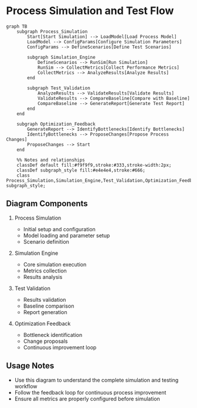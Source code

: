 # Process Simulation and Test Flow

```mermaid
graph TB
    subgraph Process_Simulation
        Start[Start Simulation] --> LoadModel[Load Process Model]
        LoadModel --> ConfigParams[Configure Simulation Parameters]
        ConfigParams --> DefineScenarios[Define Test Scenarios]
        
        subgraph Simulation_Engine
            DefineScenarios --> RunSim[Run Simulation]
            RunSim --> CollectMetrics[Collect Performance Metrics]
            CollectMetrics --> AnalyzeResults[Analyze Results]
        end
        
        subgraph Test_Validation
            AnalyzeResults --> ValidateResults[Validate Results]
            ValidateResults --> CompareBaseline[Compare with Baseline]
            CompareBaseline --> GenerateReport[Generate Test Report]
        end
    end

    subgraph Optimization_Feedback
        GenerateReport --> IdentifyBottlenecks[Identify Bottlenecks]
        IdentifyBottlenecks --> ProposeChanges[Propose Process Changes]
        ProposeChanges --> Start
    end

    %% Notes and relationships
    classDef default fill:#f9f9f9,stroke:#333,stroke-width:2px;
    classDef subgraph_style fill:#e4e4e4,stroke:#666;
    class Process_Simulation,Simulation_Engine,Test_Validation,Optimization_Feedback subgraph_style;
```

## Diagram Components

1. Process Simulation
   - Initial setup and configuration
   - Model loading and parameter setup
   - Scenario definition

2. Simulation Engine
   - Core simulation execution
   - Metrics collection
   - Results analysis

3. Test Validation
   - Results validation
   - Baseline comparison
   - Report generation

4. Optimization Feedback
   - Bottleneck identification
   - Change proposals
   - Continuous improvement loop

## Usage Notes

- Use this diagram to understand the complete simulation and testing workflow
- Follow the feedback loop for continuous process improvement
- Ensure all metrics are properly configured before simulation
